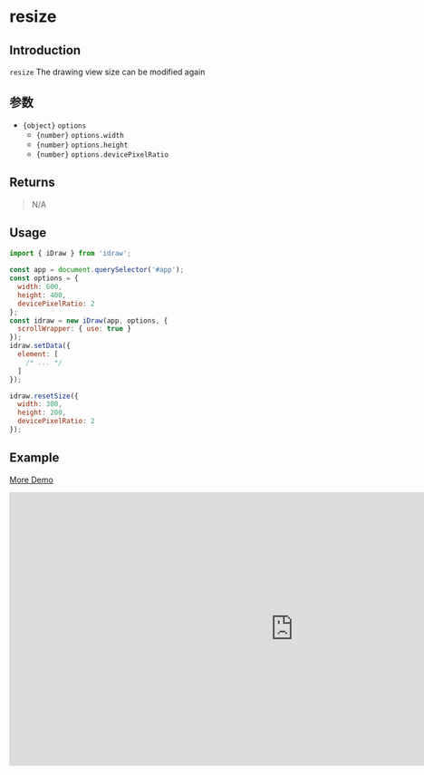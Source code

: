 # resize

## Introduction

`resize` The drawing view size can be modified again

## 参数

- `{object}` `options`
  - `{number}` `options.width`
  - `{number}` `options.height`
  - `{number}` `options.devicePixelRatio`

## Returns

> N/A

## Usage

```js
import { iDraw } from 'idraw';

const app = document.querySelector('#app');
const options = {
  width: 600,
  height: 400,
  devicePixelRatio: 2
};
const idraw = new iDraw(app, options, {
  scrollWrapper: { use: true }
});
idraw.setData({
  element: [
    /* ... */
  ]
});

idraw.resetSize({
  width: 300,
  height: 200,
  devicePixelRatio: 2
});
```

## Example

[More Demo](https://idraw.js.org/playground/?demo=api-resize)

<iframe class="idraw-playground-preview" 
  src="https://idraw.js.org/playground/?demo=api-resize&header=false&sider=false&default-editor-split=50" 
  width="1000" height="480" frameborder="no" border="0"
  style="border: 1px solid #cecece; margin: 0px auto;"
></iframe>
